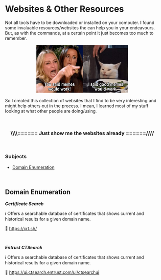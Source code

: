 # Websites & Other Resources

Not all tools have to be downloaded or installed on your computer. I found some invaluable resources/websites the can help you in your endeavours. But, as with the commands, at a certain point it just becomes too much to remember.

<p align="center"><img alt="Need a better meme here.." src="https://github.com/Kevinovitz/cyber-security-megathread/blob/main/images/Cyber_Meme_03.png" width="300" /></p>

So I created this collection of websites that I find to be very interesting and might help others out in the process. I mean, I learned most of my stuff looking at what other people are doing/using.

</br>

<h3><p align="center">\\\\====== Just show me the websites already ======////</p></h3>

</br>

<h3>Subjects</h3>

- [Domain Enumeration](#domain-enumeration)

</br>

<h2>Domain Enumeration</h2>

***Certificate Search***

ℹ️ Offers a searchable database of certificates that shows current and historical results for a given domain name.

🔗 https://crt.sh/

</br>

***Entrust CTSearch***

ℹ️ Offers a searchable database of certificates that shows current and historical results for a given domain name.

🔗 https://ui.ctsearch.entrust.com/ui/ctsearchui

<!--- 
***NAME***

ℹ️ 

🔗 
--->
